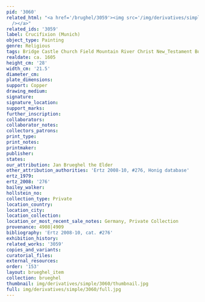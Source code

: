 ```yaml
---
pid: '3060'
related_html: "<a href='/brughel/3059'><img src='/img/derivatives/simple/3059/thumbnail.jpg'
  /></a>"
related_ids: '3059'
label: Crucifixion (Munich)
object_type: Painting
genre: Religious
tags: Bridge Castle Church Field Mountain River Christ New_Testament Boat
realdate: ca. 1605
height_cm: '28'
width_cm: '21.5'
diameter_cm: 
plate_dimensions: 
support: Copper
drawing_medium: 
signature: 
signature_location: 
support_marks: 
further_inscription: 
collaborators: 
collaborator_notes: 
collectors_patrons: 
print_type: 
print_notes: 
printmaker: 
publisher: 
states: 
our_attribution: Jan Brueghel the Elder
other_attribution_authorities: 'Ertz 2008-10, #276, Honig database'
ertz_1979: 
ertz_2008: '276'
bailey_walker: 
hollstein_no: 
collection_type: Private
location_country: 
location_city: 
location_collection: 
location_or_most_recent_sale_notes: Germany, Private Collection
provenance: 4908|4909
bibliography: 'Ertz 2008-10, cat. #276'
exhibition_history: 
related_works: '3059'
copies_and_variants: 
curatorial_files: 
external_resources: 
order: '153'
layout: brueghel_item
collection: brueghel
thumbnail: img/derivatives/simple/3060/thumbnail.jpg
full: img/derivatives/simple/3060/full.jpg
---
```

